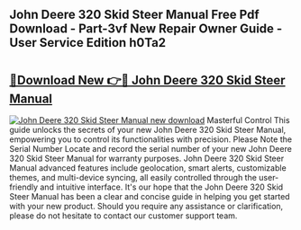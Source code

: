 ## John Deere 320 Skid Steer Manual Free Pdf Download - Part-3vf New Repair Owner Guide - User Service Edition h0Ta2

# <h2><a href="http://bc92292.oget.top/?id=John+Deere+320+Skid+Steer+Manual">🔗Download New 👉🔴 John Deere 320 Skid Steer Manual</a></h2>

[![John Deere 320 Skid Steer Manual new download](https://i.imgur.com/5g1atiW.png)](http://bc92292.oget.top/?id=John+Deere+320+Skid+Steer+Manual)
Masterful Control This guide unlocks the secrets of your new John Deere 320 Skid Steer Manual, empowering you to control its functionalities with precision. Please Note the Serial Number Locate and record the serial number of your new John Deere 320 Skid Steer Manual for warranty purposes. John Deere 320 Skid Steer Manual advanced features include geolocation, smart alerts, customizable themes, and multi-device syncing, all easily controlled through the user-friendly and intuitive interface. It's our hope that the John Deere 320 Skid Steer Manual has been a clear and concise guide in helping you get started with your new product. Should you require any assistance or clarification, please do not hesitate to contact our customer support team.
